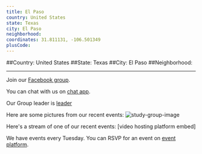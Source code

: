 ```yaml
---
title: El Paso
country: United States
state: Texas
city: El Paso
neighborhood: 
coordinates: 31.811131, -106.501349
plusCode:
---
```


##Country: United States
##State: Texas
##City: El Paso
##Neighborhood: 
*****
Join our [Facebook group](https://www.facebook.com/groups/free.code.camp.el.paso).

You can chat with us on [chat app]().

Our Group leader is [leader]()

Here are some pictures from our recent events:
![study-group-image]()

Here's a stream of one of our recent events:
[video hosting platform embed]

We have events every Tuesday. You can RSVP for an event on [event platform]().
